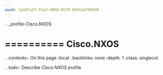 ```yaml
---
uuid: 1a187a1f-f5a3-4958-8570-64d1daf994d9
---
```

.. _profile-Cisco.NXOS:

==========
Cisco.NXOS
==========

.. contents:: On this page
    :local:
    :backlinks: none
    :depth: 1
    :class: singlecol

.. todo::
    Describe *Cisco.NXOS* profile

